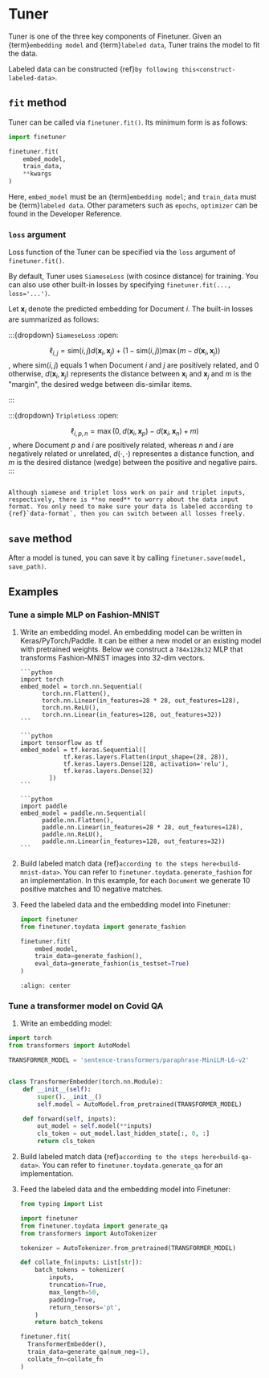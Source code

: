 # Tuner

Tuner is one of the three key components of Finetuner. Given an {term}`embedding model` and {term}`labeled data`, Tuner
trains the model to fit the data.

Labeled data can be constructed {ref}`by following this<construct-labeled-data>`.

## `fit` method

Tuner can be called via `finetuner.fit()`. Its minimum form is as follows:

```python
import finetuner

finetuner.fit(
    embed_model,
    train_data,
    **kwargs   
)
```

Here, `embed_model` must be an {term}`embedding model`; and `train_data` must be {term}`labeled data`. Other parameters such as `epochs`, `optimizer` can be found in the Developer Reference.

### `loss` argument

Loss function of the Tuner can be specified via the `loss` argument of `finetuner.fit()`.

By default, Tuner uses `SiameseLoss` (with cosince distance) for training. You can also use other built-in losses by specifying `finetuner.fit(..., loss='...')`.

Let $\mathbf{x}_i$ denote the predicted embedding for Document $i$. The built-in losses are summarized as follows:

:::{dropdown} `SiameseLoss`
:open:


$$\ell_{i,j} = \mathrm{sim}(i,j)d(\mathbf{x}_i, \mathbf{x}_j) + (1 - \mathrm{sim}(i,j))\max(m - d(\mathbf{x}_i, \mathbf{x}_j))$$,
where $\mathrm{sim}(i,j)$ equals 1 when Document $i$ and $j$ are positively related, and 0 otherwise, $d(\mathbf{x}_i, \mathbf{x}_j)$ represents the distance between $\mathbf{x}_i$ and $\mathbf{x}_j$ and $m$ is the "margin", the desired wedge between dis-similar items.

:::

:::{dropdown} `TripletLoss`
:open:

$$\ell_{i, p, n}=\max(0, d(\mathbf{x}_i, \mathbf{x}_p)-d(\mathbf{x}_i, \mathbf{x}_n)+m)$$, where Document $p$ and $i$ are positively related, whereas $n$ and $i$ are negatively related or unrelated, $d(\cdot, \cdot)$ representes a distance function, and $m$ is the desired distance (wedge) between the positive and negative pairs.
:::


```{tip}

Although siamese and triplet loss work on pair and triplet inputs, respectively, there is **no need** to worry about the data input format. You only need to make sure your data is labeled according to {ref}`data-format`, then you can switch between all losses freely.

```

## `save` method

After a model is tuned, you can save it by calling `finetuner.save(model, save_path)`.


## Examples

### Tune a simple MLP on Fashion-MNIST

1. Write an embedding model. An embedding model can be written in Keras/PyTorch/Paddle. It can be either a new model or
   an existing model with pretrained weights. Below we construct a `784x128x32` MLP that transforms Fashion-MNIST images
   into 32-dim vectors.

    ````{tab} PyTorch
    ```python
    import torch
    embed_model = torch.nn.Sequential(
          torch.nn.Flatten(),
          torch.nn.Linear(in_features=28 * 28, out_features=128),
          torch.nn.ReLU(),
          torch.nn.Linear(in_features=128, out_features=32))
    ```
   
    ````
    ````{tab} Keras
    ```python
    import tensorflow as tf
    embed_model = tf.keras.Sequential([
                tf.keras.layers.Flatten(input_shape=(28, 28)),
                tf.keras.layers.Dense(128, activation='relu'),
                tf.keras.layers.Dense(32)
            ])
    ```
    ````
    ````{tab} Paddle
    ```python
    import paddle
    embed_model = paddle.nn.Sequential(
          paddle.nn.Flatten(),
          paddle.nn.Linear(in_features=28 * 28, out_features=128),
          paddle.nn.ReLU(),
          paddle.nn.Linear(in_features=128, out_features=32))
    ```
   
    ````

2. Build labeled match data {ref}`according to the steps here<build-mnist-data>`. You can refer
   to `finetuner.toydata.generate_fashion` for an implementation. In this example, for each `Document` we generate 10 positive matches and 10 negative matches.

3. Feed the labeled data and the embedding model into Finetuner:
    ```python
    import finetuner
    from finetuner.toydata import generate_fashion

    finetuner.fit(
        embed_model,
        train_data=generate_fashion(),
        eval_data=generate_fashion(is_testset=True)
    )
    ```


   ```{figure} mlp.png
   :align: center
   ```

### Tune a transformer model on Covid QA

1. Write an embedding model:

  ```python
  import torch
  from transformers import AutoModel

  TRANSFORMER_MODEL = 'sentence-transformers/paraphrase-MiniLM-L6-v2'


  class TransformerEmbedder(torch.nn.Module):
      def __init__(self):
          super().__init__()
          self.model = AutoModel.from_pretrained(TRANSFORMER_MODEL)

      def forward(self, inputs):
          out_model = self.model(**inputs)
          cls_token = out_model.last_hidden_state[:, 0, :]
          return cls_token
  ```

2. Build labeled match data {ref}`according to the steps here<build-qa-data>`. You can refer
   to `finetuner.toydata.generate_qa` for an implementation.

3. Feed the labeled data and the embedding model into Finetuner:

    ```python
    from typing import List

    import finetuner
    from finetuner.toydata import generate_qa
    from transformers import AutoTokenizer

    tokenizer = AutoTokenizer.from_pretrained(TRANSFORMER_MODEL)

    def collate_fn(inputs: List[str]):
        batch_tokens = tokenizer(
            inputs,
            truncation=True,
            max_length=50,
            padding=True,
            return_tensors='pt',
        )
        return batch_tokens

    finetuner.fit(
      TransformerEmbedder(),
      train_data=generate_qa(num_neg=1),
      collate_fn=collate_fn
    )
    ```